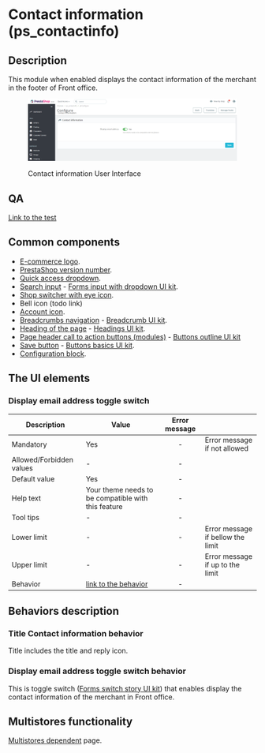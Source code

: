 # Contact information (ps\_contactinfo)

## Description

This module when enabled displays the contact information of the merchant in the footer of Front office.

<figure><img src="../../../../../.gitbook/assets/image (78).png" alt="Contact information User Interface"><figcaption><p>Contact information User Interface</p></figcaption></figure>

## QA&#x20;

[Link to the test](https://build.prestashop-project.org/test-scenarios/scenarios/core/functional/bo/modules/module-manager/modules.html)

## Common components <a href="#common-components" id="common-components"></a>

* [E-commerce logo](../../../common-components/back-office-header/prestashop-logo.md).
* [PrestaShop version number](../../../common-components/prestashop-version-number.md).
* [Quick access dropdown](../../../common-components/back-office-header/quick-access-dropdown.md).&#x20;
* [Search input](../../../common-components/search-input-field.md) - [Forms input with dropdown UI kit](https://build.prestashop-project.org/prestashop-ui-kit/?path=/story/forms--input-with-dropdown).
* [Shop switcher with eye icon](../../../common-components/shop-switcher-with-eye-icon.md).
* Bell icon (todo link)
* [Account icon](../../../common-components/account-icon.md).
* [Breadcrumbs navigation](../../../common-components/breadcrumbs.md) - [Breadcrumb UI kit](https://build.prestashop.com/prestashop-ui-kit/?path=/story/breadcrumb--breadcrumb).
* [Heading of the page](../../../common-components/heading-of-the-page.md) - [Headings UI kit](https://build.prestashop-project.org/prestashop-ui-kit/?path=/story/headings--headings).
* [Page header call to action buttons (modules)](../../../common-components/module-page-specific-component/page-header-call-to-action-buttons-modules.md) - [Buttons outline UI kit](https://build.prestashop-project.org/prestashop-ui-kit/?path=/story/buttons--outline)
* [Save button](../../../common-components/save-button.md) -  [Buttons basics UI kit](https://build.prestashop.com/prestashop-ui-kit/?path=/story/buttons--basics).
* [Configuration block](../../../common-components/configuration-block.md).

## The UI elements

### Display email address toggle switch

<table><thead><tr><th>Description</th><th>Value</th><th align="center">Error message</th><th data-hidden></th></tr></thead><tbody><tr><td>Mandatory</td><td>Yes</td><td align="center">-</td><td>Error message if not allowed</td></tr><tr><td>Allowed/Forbidden values</td><td>-</td><td align="center">-</td><td></td></tr><tr><td>Default value</td><td>Yes</td><td align="center">-</td><td></td></tr><tr><td>Help text</td><td>Your theme needs to be compatible with this feature</td><td align="center">-</td><td></td></tr><tr><td>Tool tips</td><td>-</td><td align="center">-</td><td></td></tr><tr><td>Lower limit</td><td>-</td><td align="center">-</td><td>Error message if bellow the limit</td></tr><tr><td>Upper limit</td><td>-</td><td align="center">-</td><td>Error message if up to the limit</td></tr><tr><td>Behavior</td><td><a href="contact-information-ps_contactinfo.md#display-email-address-toggle-switch-behavior">link to the behavior</a></td><td align="center">-</td><td></td></tr></tbody></table>

## Behaviors description

### **Title** Contact information behavior

Title includes the title and reply icon.

### Display email address toggle switch behavior

This is toggle switch ([Forms switch story UI kit](https://build.prestashop-project.org/prestashop-ui-kit/?path=/story/forms--switch-story)) that enables display the contact information of the merchant in Front office.&#x20;

## Multistores functionality

[Multistores dependent](../../../common-components/multistores-dependent.md) page.
